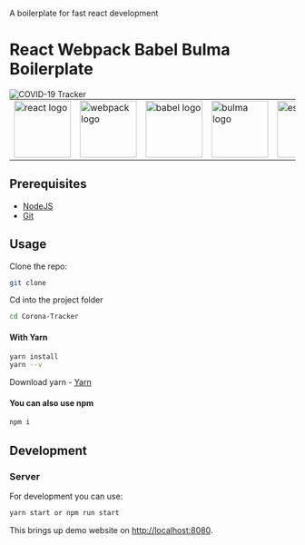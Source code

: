 A boilerplate for fast react development
<h1>React Webpack Babel Bulma Boilerplate</h1>
<img src="https://ibb.co/4MTdWjw" alt="COVID-19 Tracker"/>
<table style="border: none;margin:0 auto;">
  <tr style="border: none;">
      <td style="border: none;">
      <img src="https://upload.wikimedia.org/wikipedia/commons/a/a7/React-icon.svg" alt="react logo" width=100/>
    </td>
    <td style="border: none;">
      <img src="https://github.com/webpack/media/blob/master/logo/icon-square-big.png?raw=true" alt="webpack logo" width=100/>
    </td>
    <td style="border: none;">
      <img src="https://github.com/babel/logo/blob/master/babel.png" alt="babel logo" width=100/>
    </td>
    <td style="border: none;">
      <img src="https://bulma.io/images/bulma-logo.png" alt="bulma logo" width=100/>
    </td>
    <td style="border: none;">
      <img src="https://d33wubrfki0l68.cloudfront.net/204482ca413433c80cd14fe369e2181dd97a2a40/092e2/assets/img/logo.svg" alt="eslint logo" width=100/>
    </td>
    <td style="border: none;">
      <img src="https://prettier.io/icon.png" alt="prettier logo" width=100/>
    </td>
  </tr>
</table>

## Prerequisites

- [NodeJS](https://nodejs.org/)
- [Git](https://git-scm.com/)

## Usage

Clone the repo:

```bash
git clone 
```

Cd into the project folder

```bash
cd Corona-Tracker
```

#### With Yarn

```bash
yarn install
yarn --v
```
Download yarn - [Yarn](https://classic.yarnpkg.com/en/docs/install/)

#### You can also use npm

```bash
npm i
```

## Development

### Server

For development you can use:

```bash
yarn start or npm run start
```

This brings up demo website on [http://localhost:8080](http://localhost:8080).
